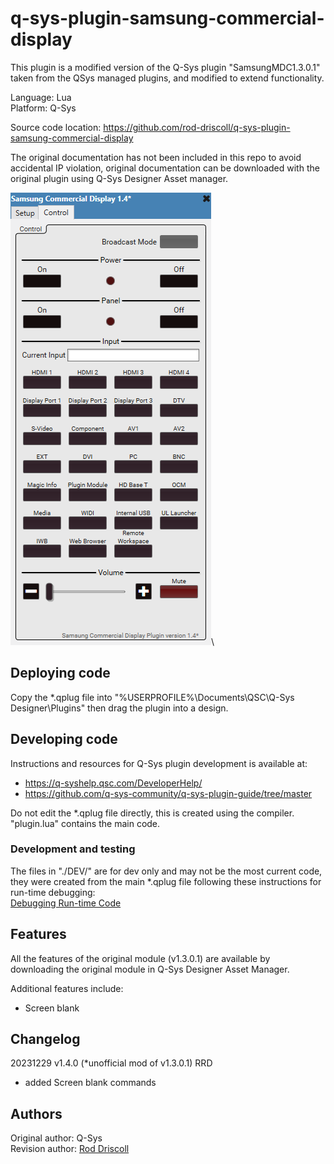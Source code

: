 
# q-sys-plugin-samsung-commercial-display

This plugin is a modified version of the Q-Sys plugin "SamsungMDC1.3.0.1" taken from the QSys managed plugins, and modified to extend functionality.

Language: Lua\
Platform: Q-Sys

Source code location: <https://github.com/rod-driscoll/q-sys-plugin-samsung-commercial-display>

The original documentation has not been included in this repo to avoid accidental IP violation, original documentation can be downloaded with the original plugin using Q-Sys Designer Asset manager.

![Control tab](https://github.com/rod-driscoll/q-sys-plugin-samsung-commercial-display/blob/master/content/control.png)\

## Deploying code

Copy the *.qplug file into "%USERPROFILE%\Documents\QSC\Q-Sys Designer\Plugins" then drag the plugin into a design.

## Developing code

Instructions and resources for Q-Sys plugin development is available at:

* <https://q-syshelp.qsc.com/DeveloperHelp/>
* <https://github.com/q-sys-community/q-sys-plugin-guide/tree/master>

Do not edit the *.qplug file directly, this is created using the compiler.
"plugin.lua" contains the main code.

### Development and testing

The files in "./DEV/" are for dev only and may not be the most current code, they were created from the main *.qplug file following these instructions for run-time debugging:\
[Debugging Run-time Code](https://q-syshelp.qsc.com/DeveloperHelp/#Getting_Started/Building_a_Plugin.htm?TocPath=Getting%2520Started%257C_____3)

## Features

All the features of the original module (v1.3.0.1) are available by downloading the original module in Q-Sys Designer Asset Manager.

Additional features include:

* Screen blank

## Changelog

20231229 v1.4.0 (*unofficial mod of v1.3.0.1) RRD

* added Screen blank commands

## Authors

Original author: Q-Sys\
Revision author: [Rod Driscoll](rod@theavitgroup.com.au)
